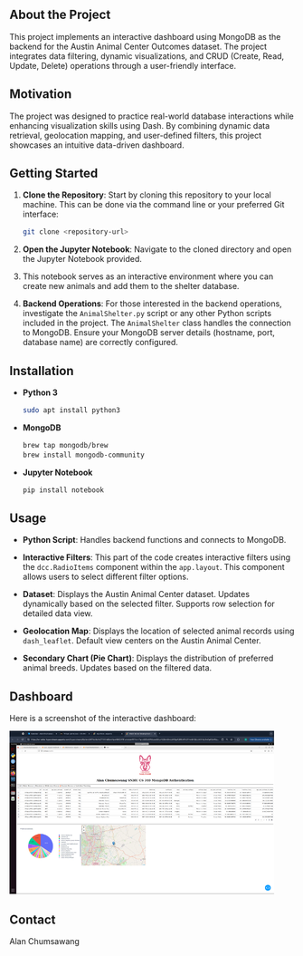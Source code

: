 ## About the Project
This project implements an interactive dashboard using MongoDB as the backend for the Austin Animal Center Outcomes 
dataset. The project integrates data filtering, dynamic visualizations, and CRUD (Create, Read, Update, Delete) 
operations through a user-friendly interface.

## Motivation
The project was designed to practice real-world database interactions while enhancing visualization skills using Dash.
By combining dynamic data retrieval, geolocation mapping, and user-defined filters, this project showcases an intuitive 
data-driven dashboard.

## Getting Started

1. **Clone the Repository**: Start by cloning this repository to your local machine. This can be done via the command 
line or your preferred Git interface:
   ```sh
   git clone <repository-url>
   ```

2. **Open the Jupyter Notebook**: Navigate to the cloned directory and open the Jupyter Notebook provided. 
3. This notebook serves as an interactive environment where you can create new animals and add them to the shelter database.

3. **Backend Operations**: For those interested in the backend operations, investigate the `AnimalShelter.py` script 
or any other Python scripts included in the project.
The `AnimalShelter` class handles the connection to MongoDB. Ensure your MongoDB server details 
(hostname, port, database name) are correctly configured.

## Installation

- **Python 3**
  ```sh
  sudo apt install python3
  ```

- **MongoDB**
  ```sh
  brew tap mongodb/brew
  brew install mongodb-community
  ```

- **Jupyter Notebook**
  ```sh
  pip install notebook
  ```

## Usage

- **Python Script**: Handles backend functions and connects to MongoDB.

- **Interactive Filters**: This part of the code creates interactive filters using the `dcc.RadioItems` component within
the `app.layout`. This component allows users to select different filter options.

- **Dataset**: Displays the Austin Animal Center dataset. Updates dynamically based on the selected filter. Supports row
selection for detailed data view.

- **Geolocation Map**: Displays the location of selected animal records using `dash_leaflet`. 
Default view centers on the Austin Animal Center.

- **Secondary Chart (Pie Chart)**: Displays the distribution of preferred animal breeds. Updates based on the filtered data.

## Dashboard
Here is a screenshot of the interactive dashboard:

![Dashboard](images/img.png)

## Contact
Alan Chumsawang
```